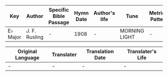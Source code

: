 Key | Author   | Specific Bible Passage     |Hymn Date |Author's life |Tune |Metrical Pattern   |Composer/Source
-- | --------- | ---------------------------|----------|--------------|-----|-------------------|-------------  
E♭ Major |J. F. Rusling |- |1908 |- |MORNING LIGHT |- |J. F. Rusling

Original Language | Translater | Translation Date   | Translater's Life  
----------------- | --------- | --------------------|-------------     
\- |- |- |-
